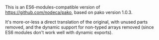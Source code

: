 This is an ES6-modules-compatible version of
https://github.com/nodeca/pako, based on pako version 1.0.3.

It's more-or-less a direct translation of the original, with unused parts
removed, and the dynamic support for non-typed arrays removed (since ES6
modules don't work well with dynamic exports).
